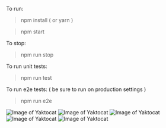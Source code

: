 To run:
> npm install ( or yarn )

> npm start

To stop:
> npm run stop

To run unit tests:
> npm run test

To run e2e tests: ( be sure to run on production settings )
> npm run e2e


![Image of Yaktocat](https://image.ibb.co/dBVFP8/image1.png)
![Image of Yaktocat](https://image.ibb.co/cd8PHT/iamge2.png)
![Image of Yaktocat](https://image.ibb.co/mvELro/image3.png)
![Image of Yaktocat](https://image.ibb.co/cwtDBo/image5.png)
![Image of Yaktocat](https://image.ibb.co/eP26Wo/image6.png)